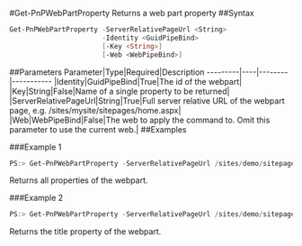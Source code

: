 #Get-PnPWebPartProperty
Returns a web part property
##Syntax
```powershell
Get-PnPWebPartProperty -ServerRelativePageUrl <String>
                       -Identity <GuidPipeBind>
                       [-Key <String>]
                       [-Web <WebPipeBind>]
```


##Parameters
Parameter|Type|Required|Description
---------|----|--------|-----------
|Identity|GuidPipeBind|True|The id of the webpart|
|Key|String|False|Name of a single property to be returned|
|ServerRelativePageUrl|String|True|Full server relative URL of the webpart page, e.g. /sites/mysite/sitepages/home.aspx|
|Web|WebPipeBind|False|The web to apply the command to. Omit this parameter to use the current web.|
##Examples

###Example 1
```powershell
PS:> Get-PnPWebPartProperty -ServerRelativePageUrl /sites/demo/sitepages/home.aspx -Identity ccd2c98a-c9ae-483b-ae72-19992d583914
```
Returns all properties of the webpart.

###Example 2
```powershell
PS:> Get-PnPWebPartProperty -ServerRelativePageUrl /sites/demo/sitepages/home.aspx -Identity ccd2c98a-c9ae-483b-ae72-19992d583914 -Key "Title"
```
Returns the title property of the webpart.
